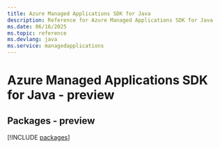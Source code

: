```yaml
---
title: Azure Managed Applications SDK for Java
description: Reference for Azure Managed Applications SDK for Java
ms.date: 06/16/2025
ms.topic: reference
ms.devlang: java
ms.service: managedapplications
---
```

# Azure Managed Applications SDK for Java - preview
## Packages - preview
[!INCLUDE [packages](managed-applications-index.md)]